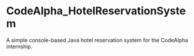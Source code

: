 # CodeAlpha_HotelReservationSystem
A simple console-based Java hotel reservation system for the CodeAlpha internship.
